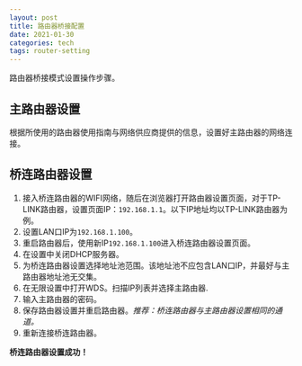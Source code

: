```yaml
---
layout: post
title: 路由器桥接配置
date: 2021-01-30
categories: tech
tags: router-setting
---
```


路由器桥接模式设置操作步骤。

## 主路由器设置

根据所使用的路由器使用指南与网络供应商提供的信息，设置好主路由器的网络连接。

## 桥连路由器设置

1. 接入桥连路由器的WIFI网络，随后在浏览器打开路由器设置页面，对于TP-LINK路由器，设置页面IP：`192.168.1.1`。以下IP地址均以TP-LINK路由器为例。
2. 设置LAN口IP为`192.168.1.100`。
3. 重启路由器后，使用新IP`192.168.1.100`进入桥连路由器设置页面。
4. 在设置中关闭DHCP服务器。
5. 为桥连路由器设置选择地址池范围。该地址池不应包含LAN口IP，并最好与主路由器地址池无交集。
6. 在无限设置中打开WDS。扫描IP列表并选择主路由器.
7. 输入主路由器的密码。
8. 保存路由器设置并重启路由器。*推荐：桥连路由器与主路由器设置相同的通道。*
9. 重新连接桥连路由器。

**桥连路由器设置成功！**
